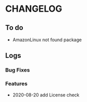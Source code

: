 # CHANGELOG

## To do

* AmazonLinux not found package

## Logs


### Bug Fixes


### Features

* 2020-08-20  add License check

